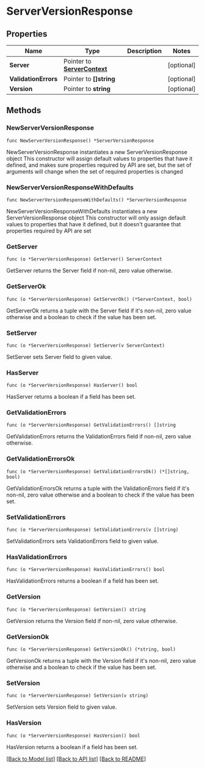 # ServerVersionResponse

## Properties

Name | Type | Description | Notes
------------ | ------------- | ------------- | -------------
**Server** | Pointer to [**ServerContext**](ServerContext.md) |  | [optional] 
**ValidationErrors** | Pointer to **[]string** |  | [optional] 
**Version** | Pointer to **string** |  | [optional] 

## Methods

### NewServerVersionResponse

`func NewServerVersionResponse() *ServerVersionResponse`

NewServerVersionResponse instantiates a new ServerVersionResponse object
This constructor will assign default values to properties that have it defined,
and makes sure properties required by API are set, but the set of arguments
will change when the set of required properties is changed

### NewServerVersionResponseWithDefaults

`func NewServerVersionResponseWithDefaults() *ServerVersionResponse`

NewServerVersionResponseWithDefaults instantiates a new ServerVersionResponse object
This constructor will only assign default values to properties that have it defined,
but it doesn't guarantee that properties required by API are set

### GetServer

`func (o *ServerVersionResponse) GetServer() ServerContext`

GetServer returns the Server field if non-nil, zero value otherwise.

### GetServerOk

`func (o *ServerVersionResponse) GetServerOk() (*ServerContext, bool)`

GetServerOk returns a tuple with the Server field if it's non-nil, zero value otherwise
and a boolean to check if the value has been set.

### SetServer

`func (o *ServerVersionResponse) SetServer(v ServerContext)`

SetServer sets Server field to given value.

### HasServer

`func (o *ServerVersionResponse) HasServer() bool`

HasServer returns a boolean if a field has been set.

### GetValidationErrors

`func (o *ServerVersionResponse) GetValidationErrors() []string`

GetValidationErrors returns the ValidationErrors field if non-nil, zero value otherwise.

### GetValidationErrorsOk

`func (o *ServerVersionResponse) GetValidationErrorsOk() (*[]string, bool)`

GetValidationErrorsOk returns a tuple with the ValidationErrors field if it's non-nil, zero value otherwise
and a boolean to check if the value has been set.

### SetValidationErrors

`func (o *ServerVersionResponse) SetValidationErrors(v []string)`

SetValidationErrors sets ValidationErrors field to given value.

### HasValidationErrors

`func (o *ServerVersionResponse) HasValidationErrors() bool`

HasValidationErrors returns a boolean if a field has been set.

### GetVersion

`func (o *ServerVersionResponse) GetVersion() string`

GetVersion returns the Version field if non-nil, zero value otherwise.

### GetVersionOk

`func (o *ServerVersionResponse) GetVersionOk() (*string, bool)`

GetVersionOk returns a tuple with the Version field if it's non-nil, zero value otherwise
and a boolean to check if the value has been set.

### SetVersion

`func (o *ServerVersionResponse) SetVersion(v string)`

SetVersion sets Version field to given value.

### HasVersion

`func (o *ServerVersionResponse) HasVersion() bool`

HasVersion returns a boolean if a field has been set.


[[Back to Model list]](../README.md#documentation-for-models) [[Back to API list]](../README.md#documentation-for-api-endpoints) [[Back to README]](../README.md)


